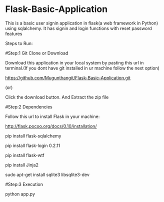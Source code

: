 # Flask-Basic-Application
This is a basic user signin application in flask(a web framework in Python) using sqlalchemy. It has signin and login functions with reset password features

Steps to Run:

#Step:1 Git Clone or Download

Download this application in your local system by pasting this url in terminal.(If you dont have git installed in ur machine follow the next option)

https://github.com/Mugunthangit/Flask-Basic-Application.git

 (or)

Click the download button. And Extract the zip file

#Step:2 Dependencies

Follow this url to install Flask in your machine:

http://flask.pocoo.org/docs/0.10/installation/

pip install flask-sqlalchemy

pip install flask-login 0.2.11

pip install flask-wtf

pip install Jinja2

sudo apt-get install sqlite3 libsqlite3-dev

#Step:3 Execution

python app.py
